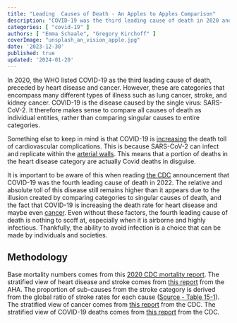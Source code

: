 ```yaml
---
title: "Leading  Causes of Death - An Apples to Apples Comparison"
description: "COVID-19 was the third leading cause of death in 2020 and the fourth in 2022. Here, we analyze how the leading causes of death compare to each other when looked at with a more fine grain perspective."
categories: [ "covid-19" ]
authors: [ "Emma Schaale", "Gregory Kirchoff" ]
coverImage: "unsplash_an_vision_apple.jpg"
date: '2023-12-30'
published: true
updated: '2024-01-20'
---
```

<script> // usables
	import RecipeCard from '$lib/components/usables/RecipeCard/RecipeCard.svelte';
import CauseOfDeathChart from '$lib/components/internal/projects/CauseOfDeath/CauseOfDeathChart.svelte';
</script>

In 2020, the WHO listed COVID-19 as the third leading cause of death, preceded by heart disease and cancer. However, these are categories that encompass many different types of illness such as lung cancer, stroke, and kidney cancer. COVID-19 is the disease caused by the single virus: SARS-CoV-2. It therefore makes sense to compare all causes of death as individual entities, rather than comparing singular causes to entire categories.

<CauseOfDeathChart />

Something else to keep in mind is that COVID-19 is [increasing](https://newsroom.heart.org/news/covid-toll-realized-cvd-deaths-take-big-jump-especially-among-certain-populations#:~:text=25%2C%202023%20%E2%80%94%20The%20number%20of,2019%20to%20928%2C741%20in%202020.) the death toll of cardiovascular complications. This is because SARS-CoV-2 can infect and replicate within the [arterial walls](https://www.nih.gov/news-events/nih-research-matters/how-sars-cov-2-contributes-heart-attacks-strokes). This means that a portion of deaths in the heart disease category are actually Covid deaths in disguise.

It is important to be aware of this when reading [the CDC](https://www.cdc.gov/mmwr/volumes/72/wr/mm7218a3.htm#:~:text=During%202022%2C%20the%20three%20leading,218%2C064) announcement that COVID-19 was the fourth leading cause of death in 2022. The relative and absolute toll of this disease still remains higher than it appears due to the illusion created by comparing categories to singular causes of death, and the fact that COVID-19 is increasing the death rate for heart disease and maybe even [cancer](https://www.sciencedirect.com/science/article/pii/S0300908423001360?fbclid=IwAR2SrX8vKYxZf0_-Ia83L3TEu_1EIbVjJLpTv4Sahn93U5PGmX6i6TCKlbc). Even without these factors, the fourth leading cause of death is nothing to scoff at, especially when it is airborne and highly infectious. Thankfully, the ability to avoid infection is a choice that can be made by individuals and societies.

## Methodology

Base mortality numbers comes from this [2020 CDC mortality report](https://www.cdc.gov/nchs/data/databriefs/db427-tables.pdf#1). The stratified view of heart disease and stroke comes from [this report](https://www.ahajournals.org/doi/10.1161/CIR.0000000000001123#F14-1) from the AHA. The proportion of sub-causes from the stroke category is derived from the global ratio of stroke rates for each cause ([Source - Table 15-1](https://www.ahajournals.org/doi/10.1161/CIR.0000000000001123#R3-24)). The stratified view of cancer comes from [this report](https://gis.cdc.gov/Cancer/USCS/#/AtAGlance/) from the CDC. The stratified view of COVID-19 deaths comes from [this report](https://www.cdc.gov/nchs/pressroom/podcasts/2022/20220107/20220107.htm) from the CDC.
